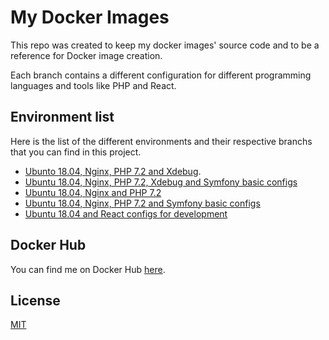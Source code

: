 
# My Docker Images

This repo was created to keep my docker images' source code and to be a reference for Docker image creation.

Each branch contains a different configuration for different programming languages and tools like PHP and React.

## Environment list
Here is the list of the different environments and their respective branchs that you can find in this project.

 - [Ubunto 18.04, Nginx, PHP 7.2 and Xdebug](https://github.com/iammateus/my-docker-images/tree/ubuntu-18.04_nginx_php-7.2-xdebug).  
 - [Ubuntu 18.04, Nginx, PHP 7.2, Xdebug and Symfony basic configs](https://github.com/iammateus/my-docker-images/tree/ubuntu-18.04_nginx_php-7.2_symfony-xdebug)
  - [Ubuntu 18.04, Nginx and PHP 7.2](https://github.com/iammateus/my-docker-images/tree/ubuntu-18.04_nginx_php-7.2)
 - [Ubuntu 18.04, Nginx, PHP 7.2 and Symfony basic configs](https://github.com/iammateus/my-docker-images/tree/ubuntu-18.04_nginx_php-7.2_symfony)
 - [Ubuntu 18.04 and React configs for development](https://github.com/iammateus/my-docker-images/tree/ubuntu-18.04_react)

## Docker Hub
You can find me on Docker Hub [here](https://hub.docker.com/u/mateus1997).

## License

[MIT](https://github.com/iammateus/my-docker-images/blob/master/LICENSE)
